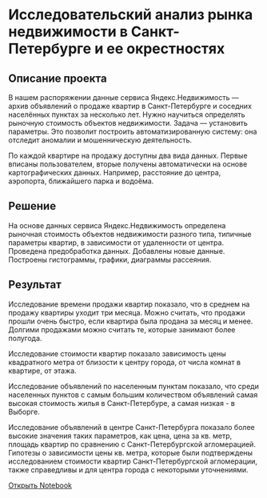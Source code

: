 # Исследовательский анализ рынка недвижимости в Санкт-Петербурге и ее окрестностях

## Описание проекта

В нашем распоряжении данные сервиса Яндекс.Недвижимость — архив объявлений о продаже квартир в Санкт-Петербурге и соседних населённых пунктах за несколько лет. Нужно научиться определять рыночную стоимость объектов недвижимости. Задача — установить параметры. Это позволит построить автоматизированную систему: она отследит аномалии и мошенническую деятельность.

По каждой квартире на продажу доступны два вида данных. Первые вписаны пользователем, вторые получены автоматически на основе картографических данных. Например, расстояние до центра, аэропорта, ближайшего парка и водоёма.

## Решение

На основе данных сервиса Яндекс.Недвижимость определена рыночная стоимость объектов недвижимости разного типа, типичные параметры квартир, в зависимости от удаленности от центра. Проведена предобработка данных. Добавлены новые данные. Построены гистограммы, графики, диаграммы рассеяния.

## Результат

Исследование времени продажи квартир показало, что в среднем на продажу квартиры уходит три месяца. Можно считать, что продажи прошли очень быстро, если квартира была продана за месяц и менее. Долгими продажами можно считать те, которые занимают более полугода.

Исследование стоимости квартир показало зависимость цены квадратного метра от близости к центру города, от числа комнат в квартире, от этажа.

Исследование объявлений по населенным пунктам показало, что среди населенных пунктов с самым большим количеством объявлений самая высокая стоимость жилья в Санкт-Петербуре, а самая низкая - в Выборге.

Исследование объявлений в центре Санкт-Петербурга показало более высокие значения таких параметров, как цена, цена за кв. метр, площадь квартир по сравнению с Санкт-Петербургской агломерацией. Гипотезы о зависимости цены кв. метра, которые были подтверждены исследованием стоимости квартир Санкт-Петербургской агломерации, также справедливы и для центра города с некоторыми уточнениями.

[Открыть Notebook](https://github.com/Azantii/Portfolio/blob/main/YandexPracticum-DataScience/%D0%98%D1%81%D1%81%D0%BB%D0%B5%D0%B4%D0%BE%D0%B2%D0%B0%D1%82%D0%B5%D0%BB%D1%8C%D1%81%D0%BA%D0%B8%D0%B9%20%D0%B0%D0%BD%D0%B0%D0%BB%D0%B8%D0%B7%20%D1%80%D1%8B%D0%BD%D0%BA%D0%B0%20%D0%BD%D0%B5%D0%B4%D0%B2%D0%B8%D0%B6%D0%B8%D0%BC%D0%BE%D1%81%D1%82%D0%B8/%D0%98%D1%81%D1%81%D0%BB%D0%B5%D0%B4%D0%BE%D0%B2%D0%B0%D1%82%D0%B5%D0%BB%D1%8C%D1%81%D0%BA%D0%B8%D0%B9%20%D0%B0%D0%BD%D0%B0%D0%BB%D0%B8%D0%B7%20%D1%80%D1%8B%D0%BD%D0%BA%D0%B0%20%D0%BD%D0%B5%D0%B4%D0%B2%D0%B8%D0%B6%D0%B8%D0%BC%D0%BE%D1%81%D1%82%D0%B8.ipynb)
